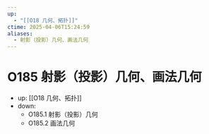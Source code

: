 ```yaml
---
up:
  - "[[O18 几何、拓扑]]"
ctime: 2025-04-06T15:24:59
aliases:
  - 射影（投影）几何、画法几何
---
```


# O185 射影（投影）几何、画法几何

- up: [[O18 几何、拓扑]]
- down:	
	- O185.1 射影（投影）几何
	- O185.2 画法几何
	
